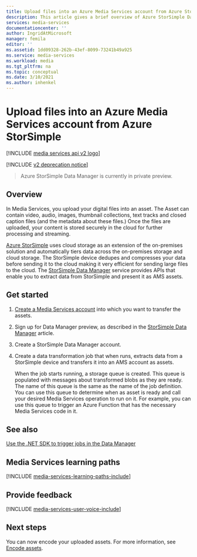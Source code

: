 ```yaml
---
title: Upload files into an Azure Media Services account from Azure StorSimple | Microsoft Docs
description: This article gives a brief overview of Azure StorSimple Data Manager. The article also links to tutorials that show you how to extract data from StorSimple and upload it as assets to an Azure Media Services account.
services: media-services
documentationcenter: ''
author: IngridAtMicrosoft
manager: femila
editor: ''
ms.assetid: 1dd09328-262b-43ef-8099-73241b49a925
ms.service: media-services
ms.workload: media
ms.tgt_pltfrm: na
ms.topic: conceptual
ms.date: 3/10/2021
ms.author: inhenkel
---
```

# Upload files into an Azure Media Services account from Azure StorSimple 

[!INCLUDE [media services api v2 logo](./includes/v2-hr.md)] 

[!INCLUDE [v2 deprecation notice](../latest/includes/v2-deprecation-notice.md)]
>
> 
> Azure StorSimple Data Manager is currently in private preview. 
> 

## Overview

In Media Services, you upload your digital files into an asset. The Asset  can contain video, audio, images, thumbnail collections, text tracks and closed caption files (and the metadata about these files.) Once the files are uploaded, your content is stored securely in the cloud for further processing and streaming.

[Azure StorSimple](https://docs.microsoft.com/storsimple/index.yml) uses cloud storage as an extension of the on-premises solution and automatically tiers data across the on-premises storage and cloud storage. The StorSimple device dedupes and compresses your data before sending it to the cloud making it very efficient for sending large files to the cloud. The [StorSimple Data Manager](https://docs.microsoft.com/storsimple/storsimple-data-manager-overview.md) service provides APIs that enable you to extract data from StorSimple and present it as AMS assets.

## Get started

1. [Create a Media Services account](media-services-portal-create-account.md) into which you want to transfer the assets.
2. Sign up for Data Manager preview, as described in the [StorSimple Data Manager](https://docs.microsoft.com/storsimple/storsimple-data-manager-overview.md) article.
3. Create a StorSimple Data Manager account.
4. Create a data transformation job that when runs, extracts data from a StorSimple device and transfers it into an AMS account as assets. 

	When the job starts running, a storage queue is created. This queue is populated with messages about transformed blobs as they are ready. The name of this queue is the same as the name of the job definition. You can use this queue to determine when as asset is ready and call your desired Media Services operation to run on it. For example, you can use this queue to trigger an Azure Function that has the necessary Media Services code in it.

## See also

[Use the .NET SDK to trigger jobs in the Data Manager](https://docs.microsoft.com/storsimple/storsimple-data-manager-dotnet-jobs.md)

## Media Services learning paths
[!INCLUDE [media-services-learning-paths-include](../includes/media-services-learning-paths-include.md)]

## Provide feedback
[!INCLUDE [media-services-user-voice-include](../includes/media-services-user-voice-include.md)]

## Next steps

You can now encode your uploaded assets. For more information, see [Encode assets](media-services-portal-encode.md).
